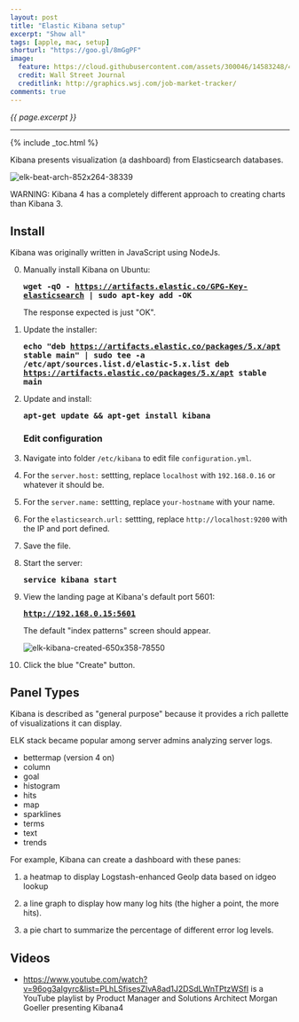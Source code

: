 ```yaml
---
layout: post
title: "Elastic Kibana setup"
excerpt: "Show all"
tags: [apple, mac, setup]
shorturl: "https://goo.gl/8mGgPF"
image:
  feature: https://cloud.githubusercontent.com/assets/300046/14583248/4b20c578-03d9-11e6-8f7a-c860b666bc73.jpg
  credit: Wall Street Journal
  creditlink: http://graphics.wsj.com/job-market-tracker/
comments: true
---
```

<i>{{ page.excerpt }}</i>
<hr />

{% include _toc.html %}

Kibana presents visualization (a dashboard) from Elasticsearch databases.

![elk-beat-arch-852x264-38339](https://user-images.githubusercontent.com/300046/30402050-b52938be-9899-11e7-9230-1bc0e28a7cd9.jpg)


WARNING: Kibana 4 has a completely different approach to creating charts than Kibana 3.


<a name="Install"></a>

## Install

Kibana was originally written in JavaScript using NodeJs.

0. Manually install Kibana on Ubuntu:

   <tt><strong>wget -qO - https://artifacts.elastic.co/GPG-Key-elasticsearch | sudo apt-key add -OK
   </strong></tt>

   The response expected is just "OK".

0. Update the installer:

   <tt><strong>echo "deb https://artifacts.elastic.co/packages/5.x/apt stable main" | sudo tee -a /etc/apt/sources.list.d/elastic-5.x.list deb https://artifacts.elastic.co/packages/5.x/apt stable main
   </strong></tt>

0. Update and install:

   <tt><strong>apt-get update && apt-get install kibana
   </strong></tt>

   
   ### Edit configuration

0. Navigate into folder `/etc/kibana` to edit file `configuration.yml`.

0. For the `server.host:` settting, replace `localhost` with `192.168.0.16` or whatever it should be.

0. For the `server.name:` settting, replace `your-hostname` with your name.

0. For the `elasticsearch.url:` settting, replace `http://localhost:9200` with the IP and port defined.

0. Save the file.

0. Start the server:

   <tt><strong>service kibana start
   </strong></tt>

0. View the landing page at Kibana's default port 5601:

   <tt><strong>http://192.168.0.15:5601
   </strong></tt>

   The default "index patterns" screen should appear.

   ![elk-kibana-created-650x358-78550](https://user-images.githubusercontent.com/300046/30401997-75d35cf8-9899-11e7-9570-6a8ff0c9c787.jpg)

0. Click the blue "Create" button.


<a name="PanelTypes"></a>

## Panel Types

Kibana is described as "general purpose" because it provides a rich pallette of visualizations it can display.

ELK stack became popular among server admins analyzing server logs.

  * bettermap (version 4 on)
  * column
  * goal
  * histogram
  * hits
  * map
  * sparklines
  * terms
  * text
  * trends

For example, Kibana can create a dashboard with these panes:

1) a heatmap to display Logstash-enhanced GeoIp data based on idgeo lookup

2) a line graph to display how many log hits (the higher a point, the more hits).

3) a pie chart to summarize the percentage of different error log levels.


<a name="Videos"></a>

## Videos

 * https://www.youtube.com/watch?v=96og3aIgyrc&list=PLhLSfisesZIvA8ad1J2DSdLWnTPtzWSfI
   is a YouTube playlist by Product Manager and Solutions Architect Morgan Goeller presenting
   Kibana4

